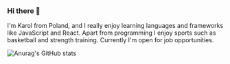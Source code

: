 ### Hi there 👋

I'm Karol from Poland, and I really enjoy learning languages and frameworks like JavaScript and React. Apart from programming I enjoy sports such as basketball and strength training. Currently I'm open for job opportunities.

![Anurag's GitHub stats](https://github-readme-stats.vercel.app/api?username=Karol-pl&show_icons=true&theme=radical)
